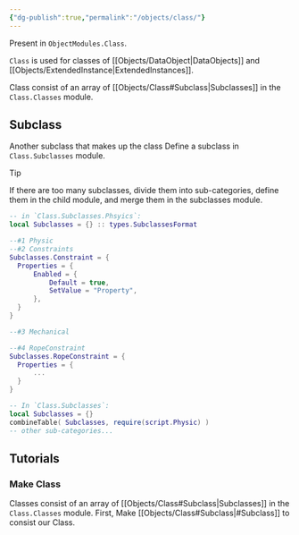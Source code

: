 ```yaml
---
{"dg-publish":true,"permalink":"/objects/class/"}
---
```



Present in `ObjectModules.Class`.

`Class` is used for classes of [[Objects/DataObject\|DataObjects]] and [[Objects/ExtendedInstance\|ExtendedInstances]].

Class consist of an array of [[Objects/Class#Subclass\|Subclasses]] in the `Class.Classes` module.
## Subclass

Another subclass that makes up the class
Define a subclass in `Class.Subclasses` module.

>[!Tip] 
>If there are too many subclasses, divide them into sub-categories, define them in the child module, and merge them in the subclasses module.
>```lua
>-- in `Class.Subclasses.Phsyics`:
>local Subclasses = {} :: types.SubclassesFormat
>
>--#1 Physic
>--#2 Constraints
>Subclasses.Constraint = {
>	Properties = {
>		Enabled = {
>			Default = true,
>			SetValue = "Property",
>		},
>	}
>}
>
>--#3 Mechanical
>
>--#4 RopeConstraint
>Subclasses.RopeConstraint = {
>	Properties = {
>		...
>	}
>}
>
>-- In `Class.Subclasses`:
>local Subclasses = {}
>combineTable( Subclasses, require(script.Physic) )
>-- other sub-categories...
>```


## Tutorials

### Make Class

Classes consist of an array of [[Objects/Class#Subclass\|Subclasses]] in the `Class.Classes` module.
First, Make [[Objects/Class#Subclass\|#Subclass]] to consist our Class.



